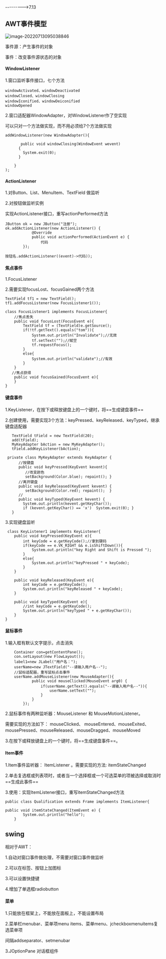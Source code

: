 

--------->7.13

## AWT事件模型

![image-20220713095038846](https://user-images.githubusercontent.com/107198282/181005124-1bcc5de7-f444-4f1a-91f1-9422a18bbc0d.png)

事件源：产生事件的对象

事件：改变事件源状态的对象

#### WindowListener

1.窗口监听事件接口，七个方法

~~~
windowActivated、windowDeactivated 
windowClosed、windowClosing
windowIconified、windowDeiconified
windowOpened 
~~~

2.窗口适配器WindowAdapter，对WindowListener作了空实现

可以只对一个方法做实现，而不用必须给7个方法做实现

~~~
addWindowListener(new WindowAdapter(){
	
       public void windowClosing(WindowEvent wevent)
	  {
        System.exit(0);
      }
  
	}
);
~~~

#### ActionListener

1.对Button、List、MenuItem、TextField 做监听

2.对按钮做监听实例

实现ActionListener接口，重写actionPerformed方法

~~~
JButton ok = new JButton("注册");
ok.addActionListener(new ActionListener() {
            @Override
            public void actionPerformed(ActionEvent e) {
				代码
        });
~~~

~~~
按钮名.addActionListener((event)->代码));
~~~

#### 焦点事件

1.FocusListener

2.需要实现focusLost、focusGained两个方法

~~~
TextField tf1 = new TextField();
tf1.addFocusListener(new FocusListener1());
~~~

~~~~
class FocusListener1 implements FocusListener{
    //焦点丢失
    public void focusLost(FocusEvent e){
    	TextField tf = (TextField)e.getSource();
    	if(!tf.getText().equals("tom")){
    	    System.out.println("Invalidate");//无效
    	    tf.setText("");//赋空
			tf.requestFocus();
    	}
    	else{
    	    System.out.println("validate");//有效
    	}
    }
   //焦点获得
    public void focusGained(FocusEvent e){
    }
}
~~~~

#### 键盘事件

1.KeyListener，在按下或释放键盘上的一个键时，将==生成键盘事件==

2.创建使用，需要实现3个方法：keyPressed、keyReleased、keyTyped，继承键盘适配器

~~~
   TextField tField = new TextField(20);
   add(tField);  
   MyKeyAdapter bAction = new MyKeyAdapter();
   tField.addKeyListener(bAction);
~~~

~~~
 private class MyKeyAdapter extends KeyAdapter {
      //按键盘
	  public void keyPressed(KeyEvent kevent){
	     //改变颜色
         setBackground(Color.blue); repaint(); }
      //离开键盘
	  public void keyReleased(KeyEvent kevent) {
         setBackground(Color.red); repaint();  }
      //
	  public void keyTyped(KeyEvent kevent) {
        System.out.println(kevent.getKeyChar());
		if (kevent.getKeyChar() == 'x')  System.exit(0); }
   }
~~~

3.实现键盘监听

~~~
 class KeyListener1 implements KeyListener{
    public void keyPressed(KeyEvent e){
    	int keyCode = e.getKeyCode();//拿到键码
    	if(keyCode == e.VK_RIGHT && e.isShiftDown()){
    	    System.out.println("key Right and Shift is Pressed ");
    	}
    	else{
    	    System.out.println("keyPressed " + keyCode);
    	}
    }

    public void keyReleased(KeyEvent e){
    	int keyCode = e.getKeyCode();
    	System.out.println("keyReleased " + keyCode);
    }

    public void keyTyped(KeyEvent e){
    	//int keyCode = e.getKeyCode();
    	System.out.println("keyTyped " + e.getKeyChar());
    }
}

~~~

#### 鼠标事件

1.输入框有默认文字提示，点击消失

~~~
	Container con=getContentPane();
	con.setLayout(new FlowLayout());
	label1=new JLabel("用户名：");
	userName=new JTextField("--请输入用户名--");
	//鼠标适配器，重写鼠标点击事件
	userName.addMouseListener(new MouseAdapter(){
			public void mouseClicked(MouseEvent arg0) {
				if(userName.getText().equals("--请输入用户名--")){
					userName.setText("");
				}
			}
		});
~~~

2.鼠标事件有两种监听器：MouseListener 和 MouseMotionListener。

需要实现的方法如下：    mouseClicked、 mouseEntered、mouseExited、mousePressed、mouseReleased、mouseDragged、mouseMoved 

3.在按下或释放键盘上的一个键时，将==生成键盘事件==。

#### Item事件

1.Item事件监听器： ItemListener 。需要实现的方法: itemStateChanged

2.单击复选框或列表项时，或者当一个选择框或一个可选菜单的项被选择或取消时==生成此事件==

3.使用：实现ItemListener接口，重写itemStateChanged方法

~~~~
public class Qualification extends Frame implements ItemListener{
   
public void itemStateChanged(ItemEvent e) {
		System.out.println("hello");
	}
~~~~

## swing

相对于AWT：

1.自动对窗口事件做处理，不需要对窗口事件做监听

2.可以在标签、按钮上加图标

3.可以设置快捷键

4.增加了单选框radiobutton

#### 菜单

1.只能放在框架上，不能放在面板上，不能设置布局

2.菜单栏menubar、菜单项menu items、菜单menu、jcheckboxmenuitems复选菜单项

间隔addseparator、setmenubar

3.JOptionPane       对话框组件

[JOptionPane的用法]: https://mbd.baidu.com/ma/s/ZapT2D5U

